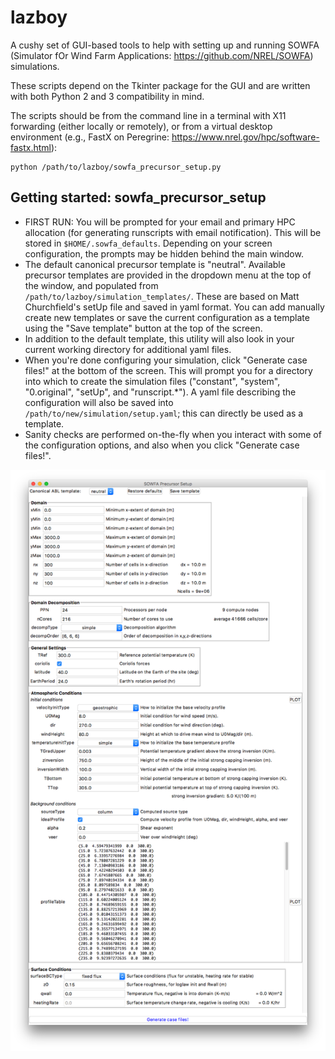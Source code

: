 # lazboy
A cushy set of GUI-based tools to help with setting up and running SOWFA
(Simulator fOr Wind Farm Applications: https://github.com/NREL/SOWFA)
simulations. 

These scripts depend on the Tkinter package for the GUI and are written with
both Python 2 and 3 compatibility in mind. 

The scripts should be from the command line in a terminal with X11 forwarding
(either locally or remotely), or from a virtual desktop environment (e.g.,
FastX on Peregrine: https://www.nrel.gov/hpc/software-fastx.html):
```
python /path/to/lazboy/sowfa_precursor_setup.py
```

## Getting started: sowfa_precursor_setup
* FIRST RUN: You will be prompted for your email and primary HPC allocation
(for generating runscripts with email notification). This will be stored in
`$HOME/.sowfa_defaults`. Depending on your screen configuration, the prompts
may be hidden behind the main window. 
* The default canonical precursor template is "neutral". Available precursor
templates are provided in the dropdown menu at the top of the window, and
populated from `/path/to/lazboy/simulation_templates/`. These are based on Matt
Churchfield's setUp file and saved in yaml format. You can add manually create
new templates or save the current configuration as a template using the "Save
template" button at the top of the screen.
* In addition to the default template, this utility will also look in your
current working directory for additional yaml files.
* When you're done configuring your simulation, click "Generate case files!" at
the bottom of the screen. This will prompt you for a directory into which to
create the simulation files ("constant", "system", "0.original", "setUp", and
"runscript.\*"). A yaml file describing the configuration will also be saved
into `/path/to/new/simulation/setup.yaml`; this can directly be used as a
template. 
* Sanity checks are performed on-the-fly when you interact with some of the
  configuration options, and also when you click "Generate case files!". 

![SOWFA precursor setup screenshot](https://raw.githubusercontent.com/ewquon/lazboy/master/screenshot.png)

